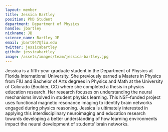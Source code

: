 ```yaml
---
layout: member
title: Jessica Bartley
position: PhD Student
department: Department of Physics
handle: jbartley
nickname: JB
science_name: Bartley JE
email: jbart047@fiu.edu
twitter: jessicabartley
github: jessicabartley
image: /assets/images/team/jessica-bartley.jpg
---
```


Jessica is a fifth-year graduate student in the Department of Physics at Florida International University. She previously earned a Masters in Physics from FIU and Bachelor of Arts degrees in Physics and Math at the University of Colorado (Boulder, CO) where she completed a thesis in physics education research. Her research focuses on understanding the neural mechanisms involved in student physics learning. This NSF-funded project uses functional magnetic resonance imaging to identify brain networks engaged during physics reasoning. Jessica is ultimately interested in applying this interdisciplinary neuroimaging and education research towards developing a better understanding of how learning environments impact the neural development of students’ brain networks.
